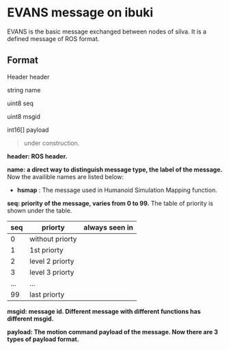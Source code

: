 # EVANS message on ibuki
EVANS is the basic message exchanged between nodes of silva.
It is a defined message of ROS format.

## Format
Header header

string name

uint8 seq

uint8 msgid

int16[] payload


> under construction.

**header: ROS header.**

**name: a direct way to distinguish message type, the label of the message.**
Now the availible names are listed below:

* **hsmap** : The message used in Humanoid Simulation Mapping function.

**seq: priority of the message, varies from 0 to 99.**
The table of priority is shown under the table.

| seq | priorty         | always seen in |
|-----|-----------------|----------------|
| 0   | without priorty |                |
| 1   | 1st priorty     |                |
| 2   | level 2 priorty |                |
| 3   | level 3 priorty |                |
| ... | ...             |                |
| 99  | last priorty    |                |

**msgid: message id. Different message with different functions has different msgid.**

**payload: The motion command payload of the message. Now there are 3 types of payload format.**
